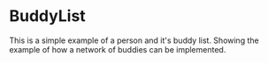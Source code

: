 BuddyList
=================

This is a simple example of a person and it's buddy list. Showing the example of how a network of buddies can be implemented.